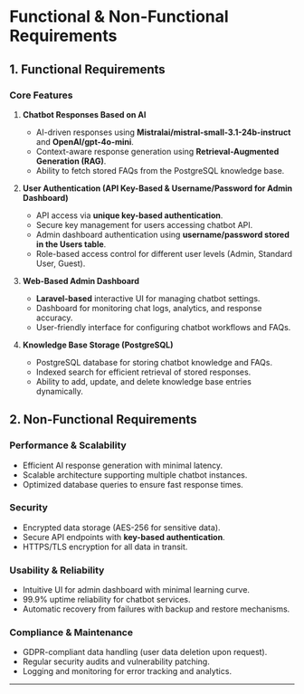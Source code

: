 # **Functional & Non-Functional Requirements**

## **1. Functional Requirements**

### **Core Features**
1. **Chatbot Responses Based on AI**  
   - AI-driven responses using **Mistralai/mistral-small-3.1-24b-instruct** and **OpenAI/gpt-4o-mini**.
   - Context-aware response generation using **Retrieval-Augmented Generation (RAG)**.
   - Ability to fetch stored FAQs from the PostgreSQL knowledge base.
   
2. **User Authentication (API Key-Based & Username/Password for Admin Dashboard)**  
   - API access via **unique key-based authentication**.
   - Secure key management for users accessing chatbot API.
   - Admin dashboard authentication using **username/password stored in the Users table**.
   - Role-based access control for different user levels (Admin, Standard User, Guest).
   
3. **Web-Based Admin Dashboard**  
   - **Laravel-based** interactive UI for managing chatbot settings.
   - Dashboard for monitoring chat logs, analytics, and response accuracy.
   - User-friendly interface for configuring chatbot workflows and FAQs.
   
4. **Knowledge Base Storage (PostgreSQL)**  
   - PostgreSQL database for storing chatbot knowledge and FAQs.
   - Indexed search for efficient retrieval of stored responses.
   - Ability to add, update, and delete knowledge base entries dynamically.
   
## **2. Non-Functional Requirements**

### **Performance & Scalability**
- Efficient AI response generation with minimal latency.
- Scalable architecture supporting multiple chatbot instances.
- Optimized database queries to ensure fast response times.

### **Security**
- Encrypted data storage (AES-256 for sensitive data).
- Secure API endpoints with **key-based authentication**.
- HTTPS/TLS encryption for all data in transit.

### **Usability & Reliability**
- Intuitive UI for admin dashboard with minimal learning curve.
- 99.9% uptime reliability for chatbot services.
- Automatic recovery from failures with backup and restore mechanisms.

### **Compliance & Maintenance**
- GDPR-compliant data handling (user data deletion upon request).
- Regular security audits and vulnerability patching.
- Logging and monitoring for error tracking and analytics.

---


